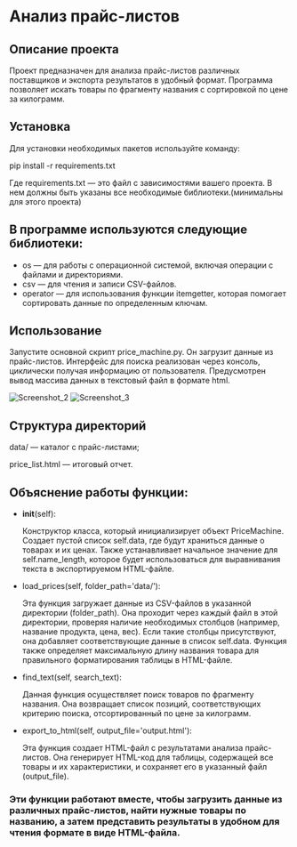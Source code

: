 # Анализ прайс-листов
## Описание проекта

Проект предназначен для анализа прайс-листов различных поставщиков и экспорта результатов в удобный формат. Программа позволяет искать товары по фрагменту названия с сортировкой по цене за килограмм.

## Установка

Для установки необходимых пакетов используйте команду:


pip install -r requirements.txt

Где requirements.txt — это файл с зависимостями вашего проекта. В нем должны быть указаны все необходимые библиотеки.(минимальны для этого проекта)

## В программе используются следующие библиотеки:
- os — для работы с операционной системой, включая операции с файлами и директориями.
- csv — для чтения и записи CSV-файлов.
- operator — для использования функции itemgetter, которая помогает сортировать данные по определенным ключам.

## Использование
Запустите основной скрипт price_machine.py. Он загрузит данные из прайс-листов. 
Интерфейс для поиска реализован через консоль, циклически получая информацию от пользователя.
Предусмотрен вывод массива данных в текстовый файл в формате html.

![Screenshot_2](https://github.com/user-attachments/assets/e8e8bc02-4bc3-4ae4-8b76-4a755a0f9a8a)
![Screenshot_3](https://github.com/user-attachments/assets/499f8f02-dd13-4ca7-8cd9-3803e99750d2)

## Структура директорий
data/ — каталог с прайс-листами;

price_list.html — итоговый отчет.

## Объяснение работы функции:

- __init__(self):
  
  Конструктор класса, который инициализирует объект PriceMachine. Создает пустой список self.data, где будут храниться данные о товарах и их ценах. Также устанавливает начальное значение для self.name_length, которое будет использоваться для выравнивания текста в экспортируемом HTML-файле.
- load_prices(self, folder_path='data/'):
  
  Эта функция загружает данные из CSV-файлов в указанной директории (folder_path). Она проходит через каждый файл в этой директории, проверяя наличие необходимых столбцов (например, название продукта, цена, вес). Если такие столбцы присутствуют, она добавляет соответствующие данные в список self.data. Функция также определяет максимальную длину названия товара для правильного форматирования таблицы в HTML-файле.
- find_text(self, search_text):
  
  Данная функция осуществляет поиск товаров по фрагменту названия. Она возвращает список позиций, соответствующих критерию поиска, отсортированный по цене за килограмм.
- export_to_html(self, output_file='output.html'):
  
  Эта функция создает HTML-файл с результатами анализа прайс-листов. Она генерирует HTML-код для таблицы, содержащей все товары и их характеристики, и сохраняет его в указанный файл (output_file).

<h3>Эти функции работают вместе, чтобы загрузить данные из различных прайс-листов, найти нужные товары по названию, а затем представить результаты в удобном для чтения формате в виде HTML-файла.</h3>
